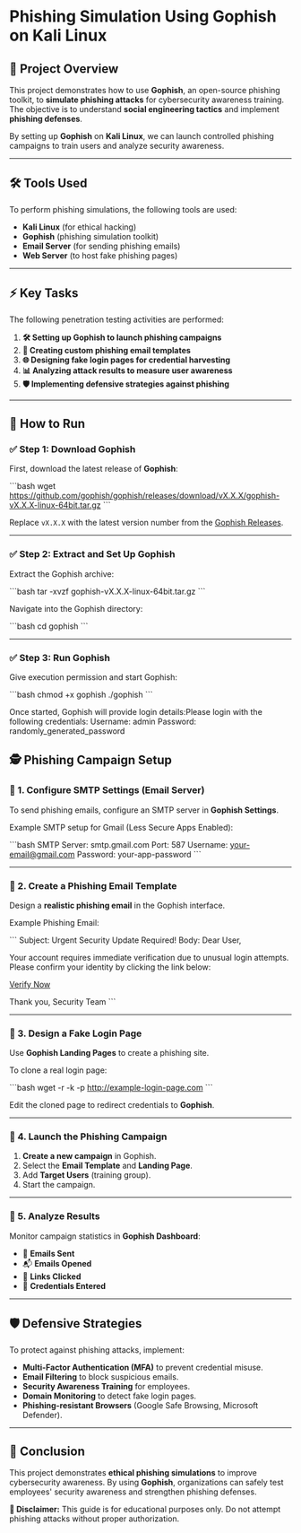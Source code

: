 # Phishing Simulation Using Gophish on Kali Linux

## 📌 Project Overview
This project demonstrates how to use **Gophish**, an open-source phishing toolkit, to **simulate phishing attacks** for cybersecurity awareness training. The objective is to understand **social engineering tactics** and implement **phishing defenses**.

By setting up **Gophish** on **Kali Linux**, we can launch controlled phishing campaigns to train users and analyze security awareness.

---

## 🛠 Tools Used
To perform phishing simulations, the following tools are used:

- **Kali Linux** (for ethical hacking)
- **Gophish** (phishing simulation toolkit)
- **Email Server** (for sending phishing emails)
- **Web Server** (to host fake phishing pages)

---

## ⚡ Key Tasks
The following penetration testing activities are performed:

1. **🛠 Setting up Gophish to launch phishing campaigns**
2. **📧 Creating custom phishing email templates**
3. **🌐 Designing fake login pages for credential harvesting**
4. **📊 Analyzing attack results to measure user awareness**
5. **🛡️ Implementing defensive strategies against phishing**

---

## 🚀 How to Run

### ✅ Step 1: Download Gophish
First, download the latest release of **Gophish**:

\`\`\`bash
wget https://github.com/gophish/gophish/releases/download/vX.X.X/gophish-vX.X.X-linux-64bit.tar.gz
\`\`\`

Replace `vX.X.X` with the latest version number from the [Gophish Releases](https://github.com/gophish/gophish/releases).

---

### ✅ Step 2: Extract and Set Up Gophish
Extract the Gophish archive:

\`\`\`bash
tar -xvzf gophish-vX.X.X-linux-64bit.tar.gz
\`\`\`

Navigate into the Gophish directory:

\`\`\`bash
cd gophish
\`\`\`

---

### ✅ Step 3: Run Gophish
Give execution permission and start Gophish:

\`\`\`bash
chmod +x gophish
./gophish
\`\`\`

Once started, Gophish will provide login details:Please login with the following credentials: Username: admin Password: randomly_generated_password
## 🕵️ Phishing Campaign Setup

### 🔹 1. Configure SMTP Settings (Email Server)
To send phishing emails, configure an SMTP server in **Gophish Settings**.

Example SMTP setup for Gmail (Less Secure Apps Enabled):

\`\`\`bash
SMTP Server: smtp.gmail.com
Port: 587
Username: your-email@gmail.com
Password: your-app-password
\`\`\`

---

### 🔹 2. Create a Phishing Email Template
Design a **realistic phishing email** in the Gophish interface.

Example Phishing Email:

\`\`\`
Subject: Urgent Security Update Required!
Body:
Dear User,

Your account requires immediate verification due to unusual login attempts.
Please confirm your identity by clicking the link below:

[Verify Now](http://your-phishing-site.com)

Thank you,
Security Team
\`\`\`

---

### 🔹 3. Design a Fake Login Page
Use **Gophish Landing Pages** to create a phishing site.

To clone a real login page:

\`\`\`bash
wget -r -k -p http://example-login-page.com
\`\`\`

Edit the cloned page to redirect credentials to **Gophish**.

---

### 🔹 4. Launch the Phishing Campaign
1. **Create a new campaign** in Gophish.
2. Select the **Email Template** and **Landing Page**.
3. Add **Target Users** (training group).
4. Start the campaign.

---

### 🔹 5. Analyze Results
Monitor campaign statistics in **Gophish Dashboard**:

- 📧 **Emails Sent**
- 📬 **Emails Opened**
- 🔗 **Links Clicked**
- 🔐 **Credentials Entered**

---

## 🛡️ Defensive Strategies
To protect against phishing attacks, implement:

- **Multi-Factor Authentication (MFA)** to prevent credential misuse.
- **Email Filtering** to block suspicious emails.
- **Security Awareness Training** for employees.
- **Domain Monitoring** to detect fake login pages.
- **Phishing-resistant Browsers** (Google Safe Browsing, Microsoft Defender).

---

## 🎯 Conclusion
This project demonstrates **ethical phishing simulations** to improve cybersecurity awareness. By using **Gophish**, organizations can safely test employees' security awareness and strengthen phishing defenses.

**🔹 Disclaimer:** This guide is for educational purposes only. Do not attempt phishing attacks without proper authorization.
